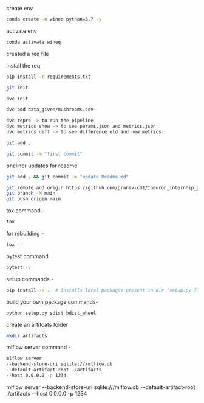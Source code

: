 create env 

```bash
conda create -n wineq python=3.7 -y
```

activate env
```bash
conda activate wineq
```

created a req file

install the req
```bash
pip install -r requirements.txt
```

```bash
git init
```
```bash
dvc init 
```
```bash
dvc add data_given/mushrooms.csv

dvc repro -> to run the pipeline
dvc metrics show -> to see params.json and metrics.json
dvc metrics diff -> to see difference old and new metrics 
```
```bash
git add .
```
```bash
git commit -m "first commit"
```

oneliner updates  for readme

```bash
git add . && git commit -m "update Readme.md"
```
```bash
git remote add origin https://github.com/pranav-c01/Ineuron_internhip_proj.git
git branch -M main
git push origin main
```

tox command -
```bash
tox
```
for rebuilding -
```bash
tox -r 
```
pytest command
```bash
pytest -v
```

setup commands -
```bash
pip install -e .  # installs local packages present in dir (setup.py file)
```

build your own package commands- 
```bash
python setup.py sdist bdist_wheel
```

create an artifcats folder
```bash
mkdir artifacts
```

mlflow server command -
```bash
mlflow server
--backend-store-uri sqlite:///mlflow.db
--default-artifact-root ./artifacts
--host 0.0.0.0 -p 1234
```

mlflow server --backend-store-uri sqlite:///mlflow.db --default-artifact-root ./artifacts --host 0.0.0.0 -p 1234